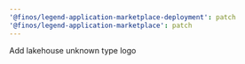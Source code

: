 ```yaml
---
'@finos/legend-application-marketplace-deployment': patch
'@finos/legend-application-marketplace': patch
---
```


Add lakehouse unknown type logo
